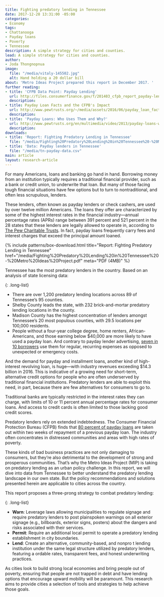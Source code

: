 ```yaml
---
title: Fighting predatory lending in Tennessee
date: 2017-12-28 13:31:00 -05:00
categories:
- Economy
tags:
- Chattanooga
- Payday loans
- Poverty
- Tennessee
description: A simple strategy for cities and counties.
lead: A simple strategy for cities and counties.
author:
- Joda Thongnopnua
image:
  file: "/media/vitaly-145502.jpg"
  alt: Hand holding a 20 dollar bill
about: 'Metro Ideas Project prepared this report in December 2017. '
further reading:
- title: 'CFPB Data Point: Payday Lending'
  url: http://files.consumerfinance.gov/f/201403_cfpb_report_payday-lending.pdf#page=4
  description: 
- title: Payday Loan Facts and the CFPB's Impact
  url: http://www.pewtrusts.org/~/media/assets/2016/06/payday_loan_facts_and_the_cfpbs_impact.pdf
  description: 
- title: 'Payday Loans: Who Uses Them and Why?'
  url: http://www.pewtrusts.org/en/multimedia/video/2013/payday-loans-who-uses-them-and-why
  description: 
downloads:
- title: 'Report: Fighting Predatory Lending in Tennessee'
  file: "/media/Fighting%20Predatory%20Lending%20in%20Tennessee%20-%20Metro%20Ideas%20Project.pdf"
- title: 'Data: Payday lenders in Tennessee'
  file: "/media/tn-payday-data.csv"
main: article
layout: research-article
---
```


For many Americans, loans and banking go hand in hand. Borrowing money from an institution typically requires a traditional financial provider, such as a bank or credit union, to underwrite that loan. But many of those facing tough financial situations have few options but to turn to nontraditional, and often less scrupulous, lenders.

These lenders, often known as payday lenders or check cashers, are used by over twelve million Americans. The loans they offer are characterized by some of the highest interest rates in the financial industry—annual percentage rates (APRs) range between 391 percent and 521 percent in the 28 states that these lenders are legally allowed to operate in, according to [The Pew Charitable Trusts](http://www.pewtrusts.org/~/media/assets/2016/06/payday_loan_facts_and_the_cfpbs_impact.pdf). In fact, payday loans frequently carry fees and interest charges that exceed the principal amount loaned.

<div>
  {% include patterns/box-download.html title="Report: Fighting Predatory Lending in Tennessee" href="/media/Fighting%20Predatory%20Lending%20in%20Tennessee%20-%20Metro%20Ideas%20Project.pdf" meta="PDF (4MB)" %}
</div>

Tennessee has the most predatory lenders in the country. Based on an analysis of state licensing data:

{: .long-list}
+ There are over 1,200 predatory lending locations across 89 of Tennessee’s 95 counties.
+ Shelby County leads the state, with 232 brick-and-mortar predatory lending locations in the
county.
+ Madison County has the highest concentration of lenders amongst Tennessee’s 20 most populous counties, with 29.5 locations per 100,000 residents.
+ People without a four-year college degree, home renters, African-Americans, and those earning below $40,000 are more likely to have used a payday loan. And contrary to payday lender advertising, [seven in 10 borrowers](http://www.pewtrusts.org/en/multimedia/video/2013/payday-loans-who-uses-them-and-why) use them for regular, recurring expenses as opposed to unexpected or emergency costs.

And the demand for payday and installment loans, another kind of high-interest revolving loan, is huge—with industry revenues exceeding $14.3 billion in 2016. This is indicative of a growing need for short-term, alternative credit options for people who are often underserved by traditional financial institutions. Predatory lenders are able to exploit this need, in part, because there are few alternatives for consumers to go to.

Traditional banks are typically restricted in the interest rates they can charge, with limits of 10 or 11 percent annual percentage rates for consumer loans. And access to credit cards is often limited to those lacking good credit scores.

Predatory lenders rely on extended indebtedness. The Consumer Financial Protection Bureau (CFPB) finds that [80 percent of payday loans](http://files.consumerfinance.gov/f/201403_cfpb_report_payday-lending.pdf#page=4) are taken out within two weeks of repayment of a previous payday loan. The industry often concentrates in distressed communities and areas with high rates of poverty.

These kinds of bad business practices are not only damaging to consumers, but they’re also detrimental to the development of strong and prosperous communities. That’s why the Metro Ideas Project (MIP) is taking on predatory lending as an urban policy challenge. In this report, we will dive into data from Tennessee to better understand the predatory lending landscape in our own state. But the policy recommendations and solutions presented herein are applicable to cities across the country.

This report proposes a three-prong strategy to combat predatory lending:

{: .long-list}
+ **Warn**: Leverage laws allowing municipalities to regulate signage and require predatory lenders to post plainspoken warnings on all exterior signage (e.g., billboards, exterior signs, posters) about the dangers and risks associated with their services.
+ **Permit**: Require an additional local permit to operate a predatory lending establishment in city boundaries.
+ **Lend**: Create an alternative, community-based, and nonpro t lending institution under the same legal structure utilized by predatory lenders, featuring a ordable rates, transparent fees, and honest underwriting practices.

As cities look to build strong local economies and bring people out of poverty, ensuring that people are not trapped in debt and have lending options that encourage upward mobility will be paramount. This research aims to provide cities a selection of tools and strategies to help achieve those goals.